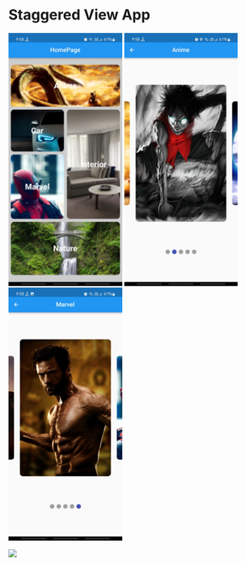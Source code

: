 # Staggered View App

<img src="https://github.com/ParasRojiya/staggered_view_gallery/blob/master/assets/output/output1.jpg" style="height:500px"/>  <img src="https://github.com/ParasRojiya/staggered_view_gallery/blob/master/assets/output/output2.jpg" style="height:500px"/>  <img src="https://github.com/ParasRojiya/staggered_view_gallery/blob/master/assets/output/output3.jpg" style="height:500px"/>


<img src="https://github.com/ParasRojiya/staggered_view_gallery/blob/master/assets/output/outputgif.gif" style="height:500px"/>